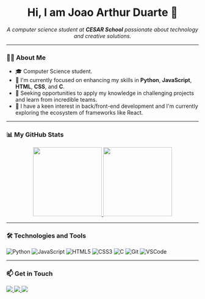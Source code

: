 <h1 align="center">Hi, I am Joao Arthur Duarte 👋</h1>
<p align="center">
  <em>A computer science student at <strong>CESAR School</strong> passionate about technology and creative solutions.</em>
</p>

---

### 👨‍💻 About Me

- 🎓 Computer Science student.
- 🌱 I'm currently focused on enhancing my skills in **Python**, **JavaScript**, **HTML**, **CSS**, and **C**.
- 🎯 Seeking opportunities to apply my knowledge in challenging projects and learn from incredible teams.
- 🤔 I have a keen interest in back/front-end development and I'm currently exploring the ecosystem of frameworks like React.

---

### 📊 My GitHub Stats

<p align="center">
  <a href="https://github.com/jarthur-duarte">
    <img height="180em" src="https://github-readme-stats.vercel.app/api?username=jarthur-duarte&show_icons=true&theme=dracula&include_all_commits=true&count_private=true"/>
    <img height="180em" src="https://github-readme-stats.vercel.app/api/top-langs/?username=jarthur-duarte&layout=compact&langs_count=7&theme=dracula"/>
  </a>
</p>

---

### 🛠️ Technologies and Tools

<p align="left">
  <img src="https://img.shields.io/badge/Python-3776AB?style=for-the-badge&logo=python&logoColor=white" alt="Python">
  <img src="https://img.shields.io/badge/JavaScript-F7DF1E?style=for-the-badge&logo=javascript&logoColor=black" alt="JavaScript">
  <img src="https://img.shields.io/badge/HTML5-E34F26?style=for-the-badge&logo=html5&logoColor=white" alt="HTML5">
  <img src="https://img.shields.io/badge/CSS3-1572B6?style=for-the-badge&logo=css3&logoColor=white" alt="CSS3">
  <img src="https://img.shields.io/badge/C-A8B9CC?style=for-the-badge&logo=c&logoColor=black" alt="C">
  <img src="https://img.shields.io/badge/GIT-E44C30?style=for-the-badge&logo=git&logoColor=white" alt="Git">
  <img src="https://img.shields.io/badge/VSC-0078d7?style=for-the-badge&logo=visual-studio-code&logoColor=white" alt="VSCode">
</p>

---

### 📫 Get in Touch

<p align="left">
  <a href="https://www.linkedin.com/in/arthur-duarte-380513356/" target="_blank">
    <img src="https://img.shields.io/badge/-LinkedIn-%230077B5?style=for-the-badge&logo=linkedin&logoColor=white" target="_blank">
  </a>
  <a href="https://www.instagram.com/j.arthur_gmsduarte/" target="_blank">
    <img src="https://img.shields.io/badge/-Instagram-%23E4405F?style=for-the-badge&logo=instagram&logoColor=white" target="_blank">
  </a>
  <a href="mailto:joaoarthurdduarte@gmail.com">
    <img src="https://img.shields.io/badge/Gmail-D14836?style=for-the-badge&logo=gmail&logoColor=white" target="_blank">
  </a>
</p>
          
          
          


<!--
**jarthur-duarte/jarthur-duarte** is a ✨ _special_ ✨ repository because its `README.md` (this file) appears on your GitHub profile.

Here are some ideas to get you started:

- 🔭 I’m currently working on ...
- 🌱 I’m currently learning ...
- 👯 I’m looking to collaborate on ...
- 🤔 I’m looking for help with ...
- 💬 Ask me about ...
- 📫 How to reach me: ...
- 😄 Pronouns: ...
- ⚡ Fun fact: ...
-->

